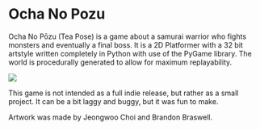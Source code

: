 # Ocha No Pozu

Ocha No Pōzu (Tea Pose) is a game about a samurai warrior who fights monsters and eventually a final boss.  It is a 2D Platformer with a 32 bit artstyle written completely in Python with use of the PyGame library.  The world is procedurally generated to allow for maximum replayability.

<img src="https://github.com/ComedicChimera/Ocha-No-Pozu/blob/master/assets/sprites/title_screen.png"/>

This game is not intended as a full indie release, but rather as a small project.  It can be a bit laggy and buggy, but it was fun to make.

Artwork was made by Jeongwoo Choi and Brandon Braswell.
